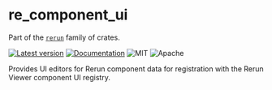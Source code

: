 # re_component_ui

Part of the [`rerun`](https://github.com/rerun-io/rerun) family of crates.

[![Latest version](https://img.shields.io/crates/v/re_component_ui.svg)](https://crates.io/crates/re_component_ui?speculative-link)
[![Documentation](https://docs.rs/re_component_ui/badge.svg)](https://docs.rs/re_component_ui?speculative-link)
![MIT](https://img.shields.io/badge/license-MIT-blue.svg)
![Apache](https://img.shields.io/badge/license-Apache-blue.svg)

Provides UI editors for Rerun component data for registration with the Rerun Viewer component UI registry.

